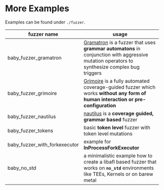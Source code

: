 # More Examples
Examples can be found under `./fuzzer`.

|fuzzer name|usage|
|  ----  | ----  |
| 	baby_fuzzer_gramatron  | [Gramatron](https://github.com/HexHive/Gramatron) is a fuzzer that uses **grammar automatons** in conjunction with aggressive mutation operators to synthesize complex bug triggers |
| 	baby_fuzzer_grimoire  |  [Grimoire](https://www.usenix.org/system/files/sec19-blazytko.pdf) is a fully automated coverage-guided fuzzer which works **without any form of human interaction or pre-configuration** |
| baby_fuzzer_nautilus | [nautilus]([https://www.ndss-symposium.org/ndss-paper/nautilus-fishing-for-deep-bugs-with-grammars/]) is a **coverage guided, grammar based** fuzzer|
|baby_fuzzer_tokens| basic **token level** fuzzer with token level mutations|
|baby_fuzzer_with_forkexecutor| example for **InProcessForkExecutor**|
|baby_no_std|a minimalistic example how to create a libafl based fuzzer that works on **`no_std`** environments like TEEs, Kernels or on barew metal|